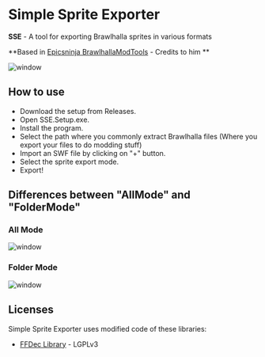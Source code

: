# Simple Sprite Exporter

**SSE** - A tool for exporting Brawlhalla sprites in various formats  

**Based in [Epicsninja BrawlhallaModTools](https://github.com/Epicsninja/BrawlhallaModTools) - Credits to him **

![window](https://github.com/LordShadow505/SimpleSpriteExporter-Brawlhalla/blob/main/Wiki/Example2.png)

## How to use

* Download the setup from Releases.
* Open SSE.Setup.exe.
* Install the program.
* Select the path where you commonly extract Brawlhalla files (Where you export your files to do modding stuff)
* Import an SWF file by clicking on "+" button. 
* Select the sprite export mode.
* Export!  

## Differences between "AllMode" and "FolderMode"
### All Mode
![window](https://github.com/LordShadow505/SimpleSpriteExporter-Brawlhalla/blob/main/Wiki/AllMode.png)
### Folder Mode
![window](https://github.com/LordShadow505/SimpleSpriteExporter-Brawlhalla/blob/main/Wiki/FolderMode.png)

## Licenses

Simple Sprite Exporter uses modified code of these libraries:

* [FFDec Library](https://github.com/jindrapetrik/jpexs-decompiler) - LGPLv3
